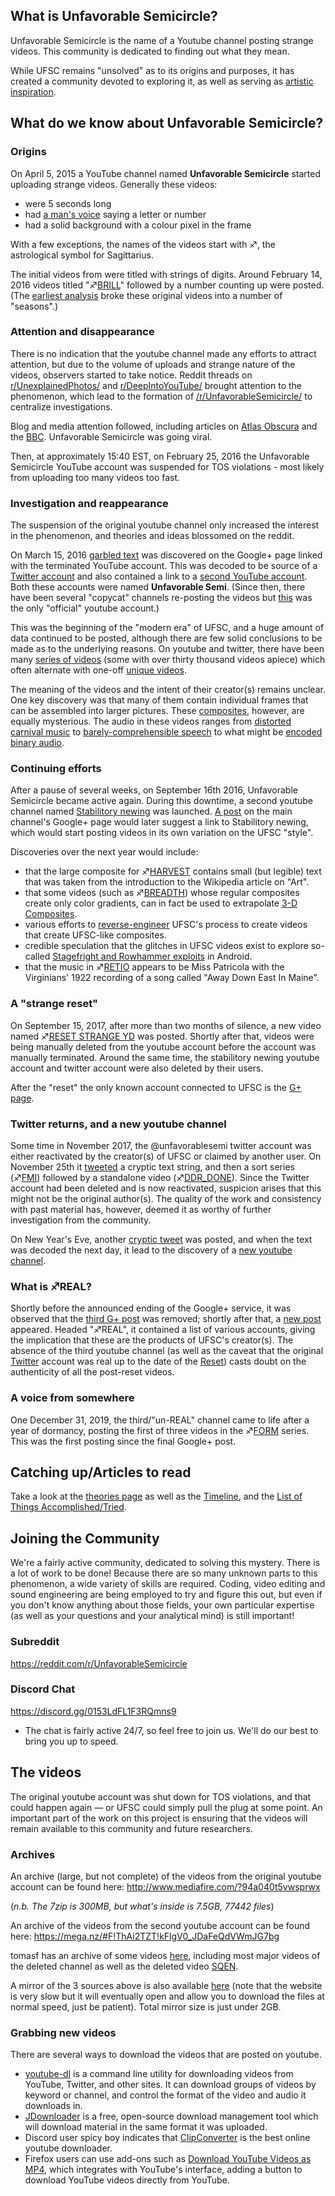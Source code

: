 ## What is Unfavorable Semicircle?

Unfavorable Semicircle is the name of a Youtube channel posting strange
videos. This community is dedicated to finding out what they mean.

While UFSC remains "unsolved" as to its origins and purposes, it has
created a community devoted to exploring it, as well as serving as [
artistic inspiration](Art_inspired_by_UFSC "wikilink").

## What do we know about Unfavorable Semicircle?

### Origins

On April 5, 2015 a YouTube channel named **Unfavorable Semicircle**
started uploading strange videos. Generally these videos:

  - were 5 seconds long
  - had [a man's voice](Unknown_Voice "wikilink") saying a letter or
    number
  - had a solid background with a colour pixel in the frame

With a few exceptions, the names of the videos start with ♐, the
astrological symbol for Sagittarius.

The initial videos from were titled with strings of digits. Around
February 14, 2016 videos titled "♐[BRILL](BRILL "wikilink")" followed by
a number counting up were posted. (The [earliest
analysis](https://www.reddit.com/r/UnfavorableSemicircle/comments/46zwat/breakdown_of_todays_findings_february_22nd_2016/)
broke these original videos into a number of "seasons".)

### Attention and disappearance

There is no indication that the youtube channel made any efforts to
attract attention, but due to the volume of uploads and strange nature
of the videos, observers started to take notice. Reddit threads on
[r/UnexplainedPhotos/](https://www.reddit.com/r/UnexplainedPhotos/comments/392asu/for_the_last_two_months_this_youtube_channel_has/)
and
[r/DeepIntoYouTube/](https://www.reddit.com/r/DeepIntoYouTube/comments/46ib34/this_youtube_account_has_been_uploading_about_2/)
brought attention to the phenomenon, which lead to the formation of
[/r/UnfavorableSemicircle/](https://www.reddit.com/r/UnfavorableSemicircle/)
to centralize investigations.

Blog and media attention followed, including articles on [Atlas
Obscura](http://www.atlasobscura.com/articles/the-unsettling-mystery-of-the-creepiest-channel-on-youtube)
and the
[BBC](http://www.bbc.com/future/story/20160225-the-quest-to-solve-youtubes-strangest-mystery).
Unfavorable Semicircle was going viral.

Then, at approximately 15:40 EST, on February 25, 2016 the Unfavorable
Semicircle YouTube account was suspended for TOS violations - most
likely from uploading too many videos too fast.

### Investigation and reappearance

The suspension of the original youtube channel only increased the
interest in the phenomenon, and theories and ideas blossomed on the
reddit.

On March 15, 2016 [garbled text](G+_post_1 "wikilink") was discovered on
the Google+ page linked with the terminated YouTube account. This was
decoded to be source of a [Twitter
account](https://twitter.com/unfavorablesemi) and also contained a link
to a [second YouTube
account](https://www.youtube.com/channel/UCLEBJyqL1KKsKKz_aBqfPaQ). Both
these accounts were named **Unfavorable Semi**. (Since then, there have
been several "copycat" channels re-posting the videos but
[this](https://www.youtube.com/channel/UCLEBJyqL1KKsKKz_aBqfPaQ) was the
only "official" youtube account.)

This was the beginning of the "modern era" of UFSC, and a huge amount of
data continued to be posted, although there are few solid conclusions to
be made as to the underlying reasons. On youtube and twitter, there have
been many [series of videos](List_of_Series "wikilink") (some with over
thirty thousand videos apiece) which often alternate with one-off
[unique videos](List_of_videos_without_series "wikilink").

The meaning of the videos and the intent of their creator(s) remains
unclear. One key discovery was that many of them contain individual
frames that can be assembled into larger pictures. These
[composites](Composite_visual_overview "wikilink"), however, are equally
mysterious. The audio in these videos ranges from [distorted carnival
music](RETIO "wikilink") to [barely-comprehensible
speech](CREM "wikilink") to what might be [encoded binary
audio](CAB "wikilink").

### Continuing efforts

After a pause of several weeks, on September 16th 2016, Unfavorable
Semicircle became active again. During this downtime, a second youtube
channel named [Stabilitory newing](Stabilitory_newing "wikilink") was
launched. [A post](G+_post_3 "wikilink") on the main channel's Google+
page would later suggest a link to Stabilitory newing, which would start
posting videos in its own variation on the UFSC "style".

Discoveries over the next year would include:

  - that the large composite for ♐[HARVEST](HARVEST "wikilink") contains
    small (but legible) text that was taken from the introduction to the
    Wikipedia article on "Art".
  - that some videos (such as ♐[BREADTH](BREADTH "wikilink")) whose
    regular composites create only color gradients, can in fact be used
    to extrapolate [ 3-D Composites](3D_Composite "wikilink").
  - various efforts to
    [reverse-engineer](Reverse_Engineering_Attempts "wikilink") UFSC's
    process to create videos that create UFSC-like composites.
  - credible speculation that the glitches in UFSC videos exist to
    explore so-called [ Stagefright and Rowhammer
    exploits](UFSC,_Stagefright_and_Rowhammer_exploits "wikilink") in
    Android.
  - that the music in ♐[RETIO](RETIO "wikilink") appears to be Miss
    Patricola with the Virginians' 1922 recording of a song called "Away
    Down East In Maine".

### A "strange reset"

On September 15, 2017, after more than two months of silence, a new
video named ♐[RESET STRANGE YD](RESET_STRANGE_YD "wikilink") was posted.
Shortly after that, videos were being manually deleted from the youtube
account before the account was manually terminated. Around the same
time, the stabilitory newing youtube account and twitter account were
also deleted by their users.

After the "reset" the only known account connected to UFSC is the [G+
page](https://plus.google.com/100522957117354193465).

### Twitter returns, and a new youtube channel

Some time in November 2017, the @unfavorablesemi twitter account was
either reactivated by the creator(s) of UFSC or claimed by another user.
On November 25th it
[tweeted](https://twitter.com/unfavorablesemi/status/934524815863701504)
a cryptic text string, and then a sort series (♐[FMI](FMI "wikilink"))
followed by a standalone video (♐[DDR\_DONE](DDR_DONE "wikilink")).
Since the Twitter account had been deleted and is now reactivated,
suspicion arises that this might not be the original author(s). The
quality of the work and consistency with past material has, however,
deemed it as worthy of further investigation from the community.

On New Year's Eve, another [cryptic tweet](NYE_tweet‎‎ "wikilink") was
posted, and when the text was decoded the next day, it lead to the
discovery of a [new youtube channel](3rd_youtube_channel‎ "wikilink").

### What is ♐REAL?

Shortly before the announced ending of the Google+ service, it was
observed that the [third G+ post](Google_Plus#G.2B_post_3 "wikilink")
was removed; shortly after that, a [new
post](Google_Plus#G.2B_post_4 "wikilink") appeared. Headed "♐REAL", it
contained a list of various accounts, giving the implication that these
are the products of UFSC's creator(s). The absence of the third youtube
channel (as well as the caveat that the original
[Twitter](Twitter "wikilink") account was real up to the date of the
[Reset](RESET_STRANGE_YD "wikilink")) casts doubt on the authenticity of
all the post-reset videos.

### A voice from somewhere

One December 31, 2019, the third/"un-REAL" channel came to life after a
year of dormancy, posting the first of three videos in the
♐[FORM](FORM "wikilink") series. This was the first posting since the
final Google+ post.

## Catching up/Articles to read

Take a look at the [theories page](List_of_Theories "wikilink") as well
as the [Timeline](Timeline "wikilink"), and the [List of Things
Accomplished/Tried](List_of_Things_Accomplished/Tried "wikilink").

## Joining the Community

We're a fairly active community, dedicated to solving this mystery.
There is a lot of work to be done\! Because there are so many unknown
parts to this phenomenon, a wide variety of skills are required. Coding,
video editing and sound engineering are being employed to try and figure
this out, but even if you don't know anything about those fields, your
own particular expertise (as well as your questions and your analytical
mind) is still important\!

### Subreddit

<https://reddit.com/r/UnfavorableSemicircle>

### Discord Chat

<https://discord.gg/0153LdFL1F3RQmns9>

  - The chat is fairly active 24/7, so feel free to join us. We'll do
    our best to bring you up to speed.

## The videos

The original youtube account was shut down for TOS violations, and that
could happen again — or UFSC could simply pull the plug at some point.
An important part of the work on this project is ensuring that the
videos will remain available to this community and future researchers.

### Archives

An archive (large, but not complete) of the videos from the original
youtube account can be found here:
<http://www.mediafire.com/?94a040t5vwsprwx>

(*n.b. The 7zip is 300MB, but what's inside is 7.5GB, 77442 files*)

An archive of the videos from the second youtube account can be found
here: <https://mega.nz/#F!ThAi2TZT!kFlgV0_JDaFeQdVWmJG7bg>

tomasf has an archive of some videos
[here](http://tomasf.se/projects/semi/videos/), including most major
videos of the deleted channel as well as the deleted video
[SQEN](SQEN "wikilink").

A mirror of the 3 sources above is also available
[here](https://ufsc1654.blaucloud.de/index.php/s/ldXZzjZVuLPAXS0) (note
that the website is very slow but it will eventually open and allow you
to download the files at normal speed, just be patient). Total mirror
size is just under 2GB.

### Grabbing new videos

There are several ways to download the videos that are posted on
youtube.

  - [youtube-dl](https://rg3.github.io/youtube-dl) is a command line
    utility for downloading videos from YouTube, Twitter, and other
    sites. It can download groups of videos by keyword or channel, and
    control the format of the video and audio it downloads in.
  - [JDownloader](http://jdownloader.org/) is a free, open-source
    download management tool which will download material in the same
    format it was uploaded.
  - Discord user spicy boy indicates that
    [ClipConverter](http://www.clipconverter.cc/) is the best online
    youtube downloader.
  - Firefox users can use add-ons such as [Download YouTube Videos as
    MP4](https://github.com/gantt/downloadyoutube), which integrates
    with YouTube's interface, adding a button to download YouTube videos
    directly from YouTube.

